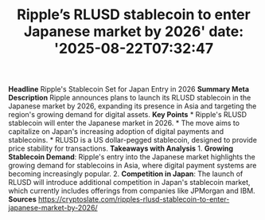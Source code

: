 ﻿---
title: "Ripple’s RLUSD stablecoin to enter Japanese market by 2026'
date: '2025-08-22T07:32:47"
category: "Markets"
summary: ""
slug: "ripples rlusd stablecoin to enter japanese market by 2026"
source_urls:
  - "https://cryptoslate.com/ripples-rlusd-stablecoin-to-enter-japanese-market-by-2026/"
seo:
  title: "Ripple’s RLUSD stablecoin to enter Japanese market by 2026 | Hash n Hedge'
  description: '"
  keywords: ["news", "markets", "brief"]
---
**Headline** Ripple's Stablecoin Set for Japan Entry in 2026  **Summary Meta Description** Ripple announces plans to launch its RLUSD stablecoin in the Japanese market by 2026, expanding its presence in Asia and targeting the region's growing demand for digital assets.  **Key Points**  * Ripple's RLUSD stablecoin will enter the Japanese market in 2026. * The move aims to capitalize on Japan's increasing adoption of digital payments and stablecoins. * RLUSD is a US dollar-pegged stablecoin, designed to provide price stability for transactions.  **Takeaways with Analysis**  1. **Growing Stablecoin Demand**: Ripple's entry into the Japanese market highlights the growing demand for stablecoins in Asia, where digital payment systems are becoming increasingly popular. 2. **Competition in Japan**: The launch of RLUSD will introduce additional competition in Japan's stablecoin market, which currently includes offerings from companies like JPMorgan and IBM.  **Sources** https://cryptoslate.com/ripples-rlusd-stablecoin-to-enter-japanese-market-by-2026/ 
